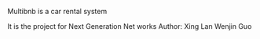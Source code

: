 Multibnb is a car rental system


It is the project for Next Generation Net works
Author: Xing Lan      Wenjin Guo
